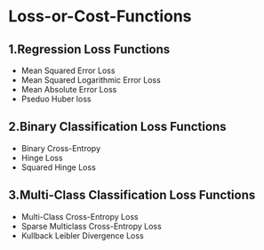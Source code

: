 # Loss-or-Cost-Functions

## 1.Regression Loss Functions
- Mean Squared Error Loss
- Mean Squared Logarithmic Error Loss
- Mean Absolute Error Loss
- Pseduo Huber loss

## 2.Binary Classification Loss Functions
- Binary Cross-Entropy 
- Hinge Loss
- Squared Hinge Loss

## 3.Multi-Class Classification Loss Functions
- Multi-Class Cross-Entropy Loss
- Sparse Multiclass Cross-Entropy Loss
- Kullback Leibler Divergence Loss
